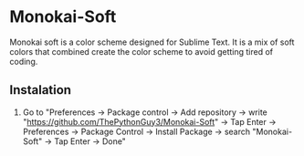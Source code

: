 # Monokai-Soft
Monokai soft is a color scheme designed for Sublime Text. It is a mix of soft colors that combined create the color scheme to avoid getting tired of coding.

## Instalation
1. Go to "Preferences -> Package control -> Add repository -> write "https://github.com/ThePythonGuy3/Monokai-Soft" -> Tap Enter -> Preferences -> Package Control -> Install Package -> search "Monokai-Soft" -> Tap Enter -> Done"

